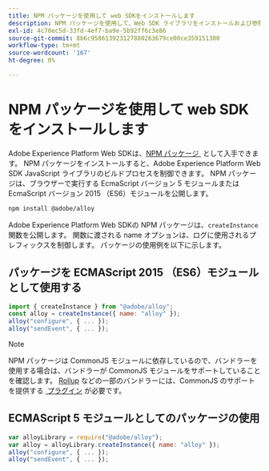 ```yaml
---
title: NPM パッケージを使用して web SDKをインストールします
description: NPM パッケージを使用して、Web SDK ライブラリをインストールおよび参照します。
exl-id: 4c70ec5d-33fd-4ef7-ba9e-5b92ff6c3e86
source-git-commit: 8b6c958613923127880263679ce00ce359151300
workflow-type: tm+mt
source-wordcount: '167'
ht-degree: 0%

---
```


# NPM パッケージを使用して web SDKをインストールします

Adobe Experience Platform Web SDKは、[NPM パッケージ &#x200B;](https://www.npmjs.com) として入手できます。 NPM パッケージをインストールすると、Adobe Experience Platform Web SDK JavaScript ライブラリのビルドプロセスを制御できます。 NPM パッケージは、ブラウザーで実行する EcmaScript バージョン 5 モジュールまたは EcmaScript バージョン 2015 （ES6）モジュールを公開します。

```bash
npm install @adobe/alloy
```

Adobe Experience Platform Web SDKの NPM パッケージは、`createInstance` 関数を公開します。 関数に渡される name オプションは、ログに使用されるプレフィックスを制御します。 パッケージの使用例を以下に示します。

## パッケージを ECMAScript 2015 （ES6）モジュールとして使用する

```js
import { createInstance } from "@adobe/alloy";
const alloy = createInstance({ name: "alloy" });
alloy("configure", { ... });
alloy("sendEvent", { ... });
```

>[!NOTE]
>
>NPM パッケージは CommonJS モジュールに依存しているので、バンドラーを使用する場合は、バンドラーが CommonJS モジュールをサポートしていることを確認します。 [Rollup](https://rollupjs.org) などの一部のバンドラーには、CommonJS のサポートを提供する [&#x200B; プラグイン &#x200B;](https://www.npmjs.com/package/@rollup/plugin-commonjs) が必要です。

## ECMAScript 5 モジュールとしてのパッケージの使用

```js
var alloyLibrary = require("@adobe/alloy");
var alloy = alloyLibrary.createInstance({ name: "alloy" });
alloy("configure", { ... });
alloy("sendEvent", { ... });
```
